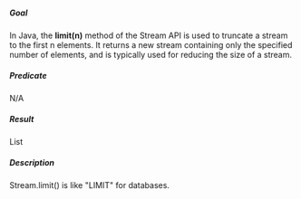 ##### Goal

In Java, the **limit(n)** method of the Stream API is used to truncate a stream to the first n elements. It returns a new stream containing only the specified number of elements, and is typically used for reducing the size of a stream.

##### Predicate

N/A

##### Result

List

##### Description

Stream.limit() is like "LIMIT" for databases.